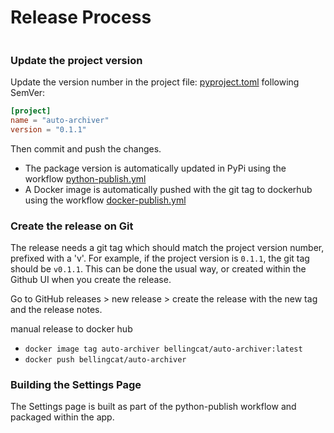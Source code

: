 # Release Process

```{note} This is a work in progress.
```
### Update the project version

Update the version number in the project file: [pyproject.toml](../../pyproject.toml) following SemVer:
```toml
[project]
name = "auto-archiver"
version = "0.1.1"
```
Then commit and push the changes.

* The package version is automatically updated in PyPi using the workflow [python-publish.yml](../../.github/workflows/python-publish.yml)
* A Docker image is automatically pushed with the git tag to dockerhub using the workflow [docker-publish.yml](../../.github/workflows/docker-publish.yml)

### Create the release on Git

The release needs a git tag which should match the project version number, prefixed with a 'v'. For example, if the project version is `0.1.1`, the git tag should be `v0.1.1`.
This can be done the usual way, or created within the Github UI when you create the release.

Go to GitHub releases > new release > create the release with the new tag and the release notes.


manual release to docker hub
  * `docker image tag auto-archiver bellingcat/auto-archiver:latest`
  * `docker push bellingcat/auto-archiver`


### Building the Settings Page

The Settings page is built as part of the python-publish workflow and packaged within the app.